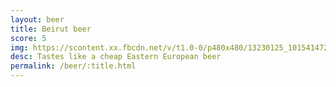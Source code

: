 ```yaml
---
layout: beer
title: Beirut beer
score: 5
img: https://scontent.xx.fbcdn.net/v/t1.0-0/p480x480/13230125_10154147273808745_8826087779815602957_n.jpg?oh=4a665b992f2f8fc33a0f7e9f66d611b5&oe=58C8FA87
desc: Tastes like a cheap Eastern European beer
permalink: /beer/:title.html
---
```

